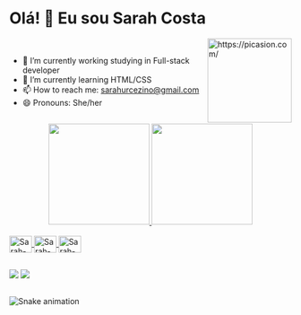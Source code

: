 # Olá! 👋 Eu sou Sarah Costa
<a href="https://picasion.com/"><img align="right" src="https://i.picasion.com/pic92/a8411158ebd1599317bd471b26adbfda.gif" width="150" height="150" border="0" alt="https://picasion.com/" /></a><br /><a href="https://picasion.com/"></a>

- 🔭 I’m currently working studying in Full-stack developer
- 🌱 I’m currently learning HTML/CSS
- 📫 How to reach me: sarahurcezino@gmail.com
- 😄 Pronouns: She/her

##

<div align="center">
  <a href="https://github.com/ursarah">
  <img height="180em" src="https://github-readme-stats.vercel.app/api?username=ursarah&show_icons=true&theme=dracula&include_all_commits=true&count_private=true"/>
  <img height="180em" src="https://github-readme-stats.vercel.app/api/top-langs/?username=ursarah&layout=compact&langs_count=7&theme=dracula"/>
  
</div>

<div style="display: inline_block"><br>
  <img align="center" alt="Sarah-HTML" height="30" width="40" src="https://cdn.jsdelivr.net/gh/devicons/devicon/icons/html5/html5-original.svg">
  <img align="center" alt="Sarah-CSS" height="30" width="40" src="https://cdn.jsdelivr.net/gh/devicons/devicon/icons/css3/css3-original.svg">
  <img align="center" alt="Sarah-Python" height="30" width="40" src="https://cdn.jsdelivr.net/gh/devicons/devicon/icons/python/python-original.svg">
</div>

##

<div>
  <a href = "mailto:sarahurcezino@gmail.com"><img src="https://img.shields.io/badge/Gmail-D14836?style=for-the-badge&logo=gmail&logoColor=white" target="_blank"></a>
  <a href="https://www.linkedin.com/in/sarah-costa-urcezino-644117197" target="_blank"><img src="https://img.shields.io/badge/-LinkedIn-%230077B5?style=for-the-badge&logo=linkedin&logoColor=white" target="_blank"></a>
  
</div>
  
##
  
![Snake animation](https://github.com/ursarah/ursarah/blob/output/github-contribution-grid-snake.svg)
